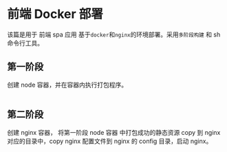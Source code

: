 # 前端 Docker 部署

该篇是用于 前端 spa 应用 基于`docker`和`nginx`的环境部署。采用`多阶段构建` 和 sh 命令行工具。

## 第一阶段

创建 node 容器，并在容器内执行打包程序。

```Dockerfile

```

## 第二阶段

创建 nginx 容器， 将第一阶段 node 容器 中打包成功的静态资源 copy 到 nginx 对应的目录中，copy nginx 配置文件到 nginx 的 config 目录，启动 nginx。
